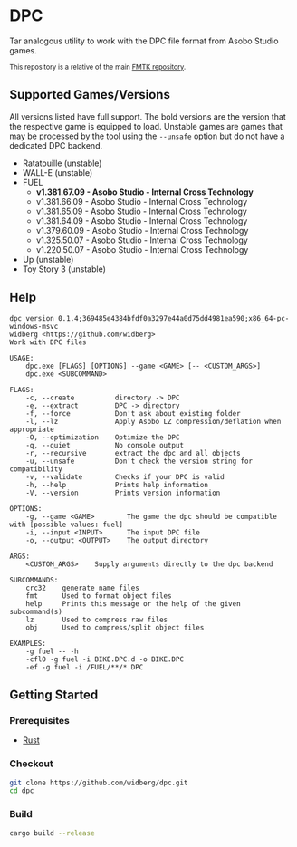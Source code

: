 # DPC

Tar analogous utility to work with the DPC file format from Asobo Studio games.

<sup>This repository is a relative of the main [FMTK repository](https://github.com/widberg/fmtk).</sup>

## Supported Games/Versions

All versions listed have full support. The bold versions are the version that the respective game is equipped to load. Unstable games are games that may be processed by the tool using the `--unsafe` option but do not have a dedicated DPC backend.

* Ratatouille (unstable)
* WALL-E (unstable)
* FUEL
  * **v1.381.67.09 - Asobo Studio - Internal Cross Technology**
  * v1.381.66.09 - Asobo Studio - Internal Cross Technology
  * v1.381.65.09 - Asobo Studio - Internal Cross Technology
  * v1.381.64.09 - Asobo Studio - Internal Cross Technology
  * v1.379.60.09 - Asobo Studio - Internal Cross Technology
  * v1.325.50.07 - Asobo Studio - Internal Cross Technology
  * v1.220.50.07 - Asobo Studio - Internal Cross Technology
* Up (unstable)
* Toy Story 3 (unstable)

## Help

```plaintext
dpc version 0.1.4;369485e4384bfdf0a3297e44a0d75dd4981ea590;x86_64-pc-windows-msvc
widberg <https://github.com/widberg>
Work with DPC files

USAGE:
    dpc.exe [FLAGS] [OPTIONS] --game <GAME> [-- <CUSTOM_ARGS>]
    dpc.exe <SUBCOMMAND>

FLAGS:
    -c, --create          directory -> DPC
    -e, --extract         DPC -> directory
    -f, --force           Don't ask about existing folder
    -l, --lz              Apply Asobo LZ compression/deflation when appropriate
    -O, --optimization    Optimize the DPC
    -q, --quiet           No console output
    -r, --recursive       extract the dpc and all objects
    -u, --unsafe          Don't check the version string for compatibility
    -v, --validate        Checks if your DPC is valid
    -h, --help            Prints help information
    -V, --version         Prints version information

OPTIONS:
    -g, --game <GAME>        The game the dpc should be compatible with [possible values: fuel]
    -i, --input <INPUT>      The input DPC file
    -o, --output <OUTPUT>    The output directory

ARGS:
    <CUSTOM_ARGS>    Supply arguments directly to the dpc backend

SUBCOMMANDS:
    crc32    generate name files
    fmt      Used to format object files
    help     Prints this message or the help of the given subcommand(s)
    lz       Used to compress raw files
    obj      Used to compress/split object files

EXAMPLES:
    -g fuel -- -h
    -cflO -g fuel -i BIKE.DPC.d -o BIKE.DPC
    -ef -g fuel -i /FUEL/**/*.DPC
```

## Getting Started

### Prerequisites

* [Rust](https://www.rust-lang.org/)

### Checkout

```sh
git clone https://github.com/widberg/dpc.git
cd dpc
```

### Build

```sh
cargo build --release
```
